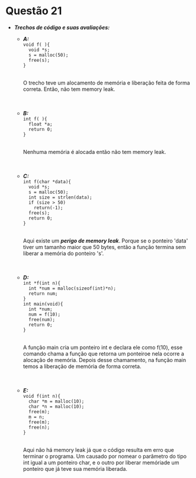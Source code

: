 # Questão 21
<ul>
  <li> <strong><em>Trechos de código e suas avaliações:</em></strong> </li>
    <ul>
      <li> <strong><em>A:</em></strong></li>
        <code>void f( ){
  void *s;
  s = malloc(50);
  free(s);
}</code>
      <br>
      <br>
        <p>O trecho teve um alocamento de memória e liberação feita de forma correta. Então, não tem memory leak.</p>
      <br>
      <br>
      <li> <strong><em>B:</em></strong></li>
        <code>int f( ){
  float *a;
  return 0;
}</code>
      <br>
      <br>
        <p>Nenhuma memória é alocada então não tem memory leak.</p>
      <br>
      <br>
      <li> <strong><em>C:</em></strong></li>
        <code>int f(char *data){
  void *s;
  s = malloc(50);
  int size = strlen(data);
  if (size > 50)
    return(-1);
  free(s);
  return 0;
}</code>
      <br>
      <br>
        <p>Aqui existe um <em><strong>perigo de memory leak</strong></em>. Porque se o ponteiro 'data' tiver um tamanho maior que 50 bytes, então a função termina sem liberar a memória do ponteiro 's'.</p>
      <br>
      <br>
      <li> <strong><em>D:</em></strong></li>
        <code>int *f(int n){
  int *num = malloc(sizeof(int)*n);
  return num;
}
int main(void){
  int *num;
  num = f(10);
  free(num);
  return 0;
}</code>
      <br>
      <br>
        <p>A função main cria um ponteiro int e declara ele como f(10), esse comando chama a função que retorna um ponteiroe nela ocorre a alocação de memória. 
          Depois desse chamamento, na função main temos a liberação de memória de forma correta. </p>
      <br>
      <br>
      <li> <strong><em>E:</em></strong></li>
        <code>void f(int n){
  char *m = malloc(10);
  char *n = malloc(10);
  free(m);
  m = n;
  free(m);
  free(n);
}</code>
      <br>
      <br>
        <p>Aqui não há memory leak já que o código resulta em erro que terminar o programa. 
          Um causado por nomear o parâmetro do tipo int igual a um ponteiro char, e o outro por liberar memóriade um ponteiro que já teve sua memória liberada.</p>
      <br>
      <br>
    </ul>
</ul>

